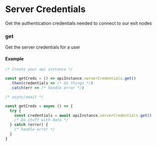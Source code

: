 # Server Credentials

Get the authentication credentials needed to connect to our exit nodes

### get

Get the server credentials for a user

#### Example

```javascript
/* Create your api instance */

const getCreds = () => apiInstance.serverCredentials.get()
  .then(credentials => /* Do things */)
  .catch(err => /* handle error */)

/* async/await */

const getCreds = async () => {
  try {
    const credentials = await apiInstance.serverCredentials.get()
    /* Do stuff with data */
  } catch (error) {
    /* handle error */
  }
}
```
